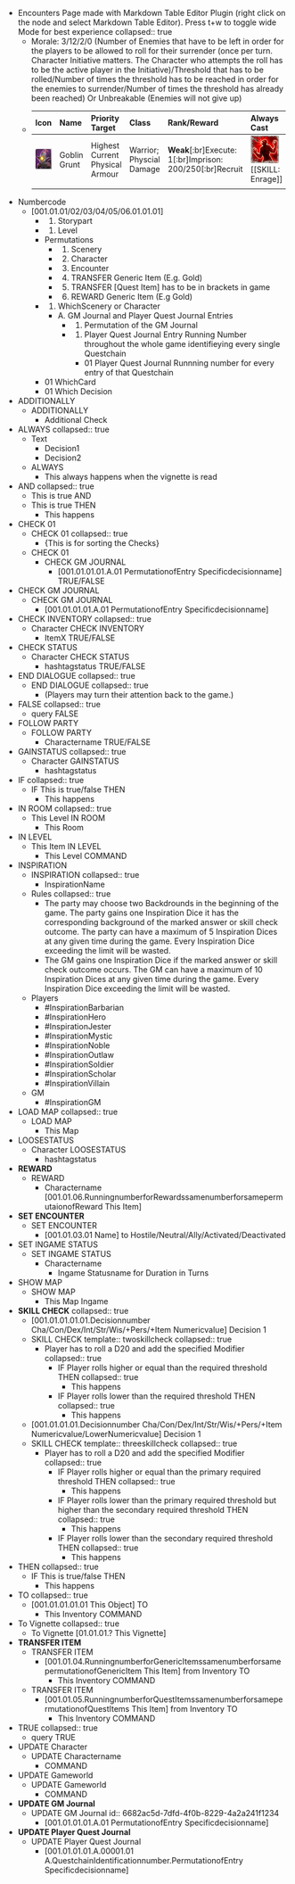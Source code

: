 - Encounters Page made with Markdown Table Editor Plugin (right click on the node and select Markdown Table Editor). Press t+w to toggle wide Mode for best experience
  collapsed:: true
	- Morale: 3/12/2/0 (Number of Enemies that have to be left in order for the players to be allowed to roll for their surrender (once per turn. Character Initiative matters. The Character who attempts the roll has to be the active player in the Initiative)/Threshold that has to be rolled/Number of times the threshold has to be reached in order for the enemies to surrender/Number of times the threshold has already been reached) Or Unbreakable (Enemies will not give up)
	- |Icon|Name|Priority Target|Class|**Rank**/Reward|Always Cast|Cohesion|Difficulty|
	  |--|--|--|--|--|--|--|--|
	  | ![Goblin Grunt.PNG](../assets/Goblin_Grunt_1723465484563_0.PNG) |Goblin Grunt|Highest Current Physical Armour|Warrior; Physcial Damage|**Weak**[:br]Execute: 1[:br]Imprison: 200/250[:br]Recruit| ![Enrage.PNG](../assets/Enrage_1723469782366_0.PNG) [[SKILL: Enrage]] |GM 14/**AI 10**|Easy|
	  |||||||||
- Numbercode
	- [001.01.01/02/03/04/05/06.01.01.01]
		- 001. Storypart
		- 01. Level
		- Permutations
			- 01. Scenery
			- 02. Character
			- 03. Encounter
			- 04. TRANSFER Generic Item (E.g. Gold)
			- 05. TRANSFER [Quest Item] has to be in brackets in game
			- 06. REWARD Generic Item (E.g Gold)
		- 01. WhichScenery or Character
			- A. GM Journal and Player Quest Journal Entries
				- 01. Permutation of the GM Journal
				- 00001. Player Quest Journal Entry Running Number throughout the whole game identifieying every single Questchain
					- 01 Player Quest Journal Runnning number for every entry of that Questchain
		- 01 WhichCard
		- 01 Which Decision
- ADDITIONALLY
	- ADDITIONALLY
		- Additional Check
- ALWAYS
  collapsed:: true
	- Text
		- Decision1
		- Decision2
	- ALWAYS
		- This always happens when the vignette is read
- AND
  collapsed:: true
	- This is true AND
	- This is true THEN
		- This happens
- CHECK 01
	- CHECK 01
	  collapsed:: true
		- {This is for sorting the Checks}
	- CHECK 01
		- CHECK GM JOURNAL
			- [001.01.01.01.A.01 PermutationofEntry Specificdecisionname] TRUE/FALSE
- CHECK GM JOURNAL
	- CHECK GM JOURNAL
		- [001.01.01.01.A.01 PermutationofEntry Specificdecisionname]
- CHECK INVENTORY
  collapsed:: true
	- Character CHECK INVENTORY
		- ItemX TRUE/FALSE
- CHECK STATUS
	- Character CHECK STATUS
		- hashtagstatus TRUE/FALSE
- END DIALOGUE
  collapsed:: true
	- END DIALOGUE
	  collapsed:: true
		- (Players may turn their attention back to the game.)
- FALSE
  collapsed:: true
	- query FALSE
- FOLLOW PARTY
	- FOLLOW PARTY
		- Charactername TRUE/FALSE
- GAINSTATUS
  collapsed:: true
	- Character GAINSTATUS
		- hashtagstatus
- IF
  collapsed:: true
	- IF This is true/false THEN
		- This happens
- IN ROOM
  collapsed:: true
	- This Level IN ROOM
		- This Room
- IN LEVEL
	- This Item IN LEVEL
		- This Level COMMAND
- INSPIRATION
	- INSPIRATION
	  collapsed:: true
		- InspirationName
	- Rules
	  collapsed:: true
		- The party may choose two Backdrounds in the beginning of the game. The party gains one Inspiration Dice it has the corresponding background of the marked answer or skill check outcome. The party can have a maximum of 5 Inspiration Dices at any given time during the game. Every Inspiration Dice exceeding the limit will be wasted.
		- The GM gains one Inspiration Dice if the marked answer or skill check outcome occurs. The GM can have a maximum of 10 Inspiration Dices at any given time during the game. Every Inspiration Dice exceeding the limit will be wasted.
	- Players
		- #InspirationBarbarian
		- #InspirationHero
		- #InspirationJester
		- #InspirationMystic
		- #InspirationNoble
		- #InspirationOutlaw
		- #InspirationSoldier
		- #InspirationScholar
		- #InspirationVillain
	- GM
		- #InspirationGM
- LOAD MAP
  collapsed:: true
	- LOAD MAP
		- This Map
- LOOSESTATUS
	- Character LOOSESTATUS
		- hashtagstatus
- **REWARD**
	- REWARD
		- Charactername [001.01.06.RunningnumberforRewardssamenumberforsamepermutaionofReward This Item]
- **SET ENCOUNTER**
	- SET ENCOUNTER
		- [001.01.03.01 Name] to Hostile/Neutral/Ally/Activated/Deactivated
- SET INGAME STATUS
	- SET INGAME STATUS
		- Charactername
			- Ingame Statusname for Duration in Turns
- SHOW MAP
	- SHOW MAP
		- This Map Ingame
- **SKILL CHECK**
  collapsed:: true
	- [001.01.01.01.01.Decisionnumber Cha/Con/Dex/Int/Str/Wis/+Pers/+Item Numericvalue] Decision 1
	- SKILL CHECK
	  template:: twoskillcheck
	  collapsed:: true
		- Player has to roll a D20 and add the specified Modifier
		  collapsed:: true
			- IF Player rolls higher or equal than the required threshold THEN
			  collapsed:: true
				- This happens
			- IF Player rolls lower than the required threshold THEN
			  collapsed:: true
				- This happens
	- [001.01.01.01.Decisionnumber Cha/Con/Dex/Int/Str/Wis/+Pers/+Item Numericvalue/LowerNumericvalue] Decision 1
	- SKILL CHECK
	  template:: threeskillcheck
	  collapsed:: true
		- Player has to roll a D20 and add the specified Modifier
		  collapsed:: true
			- IF Player rolls higher or equal than the primary required threshold THEN
			  collapsed:: true
				- This happens
			- IF Player rolls lower than the primary required threshold but higher than the secondary required threshold THEN
			  collapsed:: true
				- This happens
			- IF Player rolls lower than the secondary required threshold THEN
			  collapsed:: true
				- This happens
- THEN
  collapsed:: true
	- IF This is true/false THEN
		- This happens
- TO
  collapsed:: true
	- [001.01.01.01.01 This Object] TO
		- This Inventory COMMAND
- To Vignette
  collapsed:: true
	- To Vignette [01.01.01.? This Vignette]
- **TRANSFER ITEM**
	- TRANSFER ITEM
		- [001.01.04.RunningnumberforGenericItemssamenumberforsamepermutationofGenericItem This Item] from Inventory TO
			- This Inventory COMMAND
	- TRANSFER ITEM
		- [001.01.05.RunningnumberforQuestItemssamenumberforsamepermutationofQuestItems This Item] from Inventory TO
			- This Inventory COMMAND
- TRUE
  collapsed:: true
	- query TRUE
- UPDATE Character
	- UPDATE Charactername
		- COMMAND
- UPDATE Gameworld
	- UPDATE Gameworld
		- COMMAND
- **UPDATE GM Journal**
	- UPDATE GM Journal
	  id:: 6682ac5d-7dfd-4f0b-8229-4a2a241f1234
		- [001.01.01.01.A.01 PermutationofEntry Specificdecisionname]
- **UPDATE Player Quest Journal**
	- UPDATE Player Quest Journal
		- [001.01.01.01.A.00001.01 A.QuestchainIdentificationnumber.PermutationofEntry Specificdecisionname]